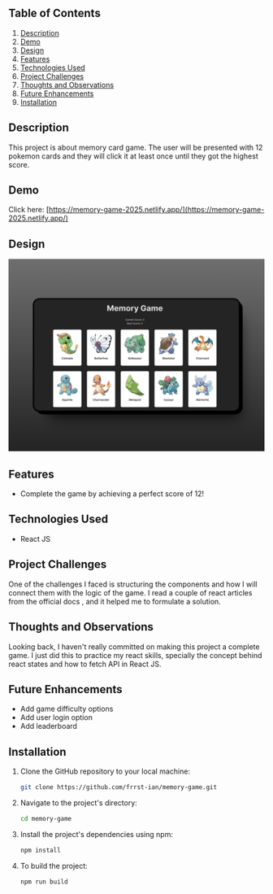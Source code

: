 ## Table of Contents

1. [Description](#description)
1. [Demo](#demo)
1. [Design](#design)
1. [Features](#features)
1. [Technologies Used](#technologies-used)
1. [Project Challenges](#project-challenges)
1. [Thoughts and Observations](#thoughts-and-observations)
1. [Future Enhancements](#future-enhancements)
1. [Installation](#installation)

## Description

This project is about memory card game. The user will be presented with 12 pokemon cards and they will click it at least once until they got the highest score.

## Demo

Click here: [https://memory-game-2025.netlify.app/](https://memory-game-2025.netlify.app/)

## Design

<div align='center'>
<img src='./public/ss.png' alt='Screenshot of desktop design'>
</div>

## Features

- Complete the game by achieving a perfect score of 12!

## Technologies Used

- React JS

## Project Challenges

One of the challenges I faced is structuring the components and how I will connect them with the logic of the game. I read a couple of react articles from the official docs , and it helped me to formulate a solution.

## Thoughts and Observations

Looking back, I haven't really committed on making this project a complete game. I just did this to practice my react skills, specially the concept behind react states and how to fetch API in React JS.

## Future Enhancements

- Add game difficulty options
- Add user login option
- Add leaderboard

## Installation

1. Clone the GitHub repository to your local machine:

   ```bash
   git clone https://github.com/frrst-ian/memory-game.git
   ```

2. Navigate to the project's directory:

   ```bash
   cd memory-game
   ```

3. Install the project's dependencies using npm:

   ```bash
   npm install
   ```

4. To build the project:

   ```bash
   npm run build
   ```